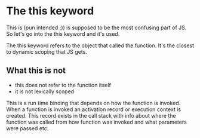 # The this keyword

This is (pun intended ;)) is supposed to be the most confusing part of JS. So let's go into
the this keyword and it's used.

The this keyword refers to the object that called the function. It's the closest to 
dynamic scoping that JS gets.

## What this is not

* this does not refer to the function itself 
* it is not lexically scoped

This is a run time binding that depends on how the function is invoked. When a function is 
invoked an activation record or execution context is created. This record exists in the 
call stack with info about where the function was called from how function was invoked and 
what parameters were passed etc.
